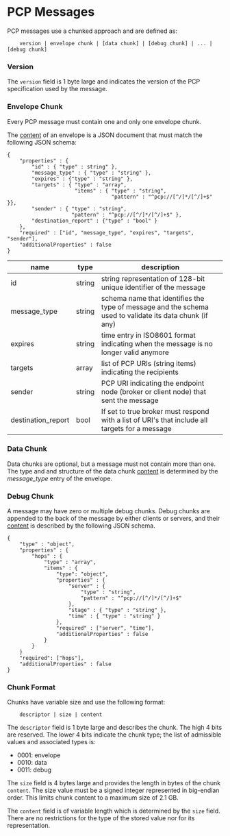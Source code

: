 PCP Messages
===

PCP messages use a chunked approach and are defined as:

```
    version | envelope chunk | [data chunk] | [debug chunk] | ... | [debug chunk]
```

### Version

The `version` field is 1 byte large and indicates the version of the PCP
specification used by the message.

### Envelope Chunk

Every PCP message must contain one and only one envelope chunk.

The [content](#chunk-format) of an envelope is a JSON document that must match the following
JSON schema:

```
{
    "properties" : {
        "id" : { "type" : string" },
        "message_type" : { "type" : "string" },
        "expires" : {"type" : "string" },
        "targets" : { "type" : "array",
                      "items" : { "type" : "string",
                                  "pattern" : "^pcp://[^/]*/[^/]+$" }},
        "sender" : { "type" : "string",
                     "pattern" : "^pcp://[^/]*/[^/]+$" },
        "destination_report" : {"type" : "bool" }
    },
    "required" : ["id", "message_type", "expires", "targets", "sender"],
    "additionalProperties" : false
}
```

| name | type | description
|------|------|------------
| id | string | string representation of 128-bit unique identifier of the message
| message_type | string | schema name that identifies the type of message and the schema used to validate its data chunk (if any)
| expires | string | time entry in ISO8601 format indicating when the message is no longer valid anymore
| targets | array | list of PCP URIs (string items) indicating the recipients
| sender | string | PCP URI indicating the endpoint node (broker or client node) that sent the message
| destination_report | bool | If set to true broker must respond with a list of URI's that include all targets for a message |

### Data Chunk

Data chunks are optional, but a message must not contain more than one. The type
and and structure of the data chunk [content](#chunk-format) is determined by the *message_type*
entry of the envelope.

### Debug Chunk

A message may have zero or multiple debug chunks. Debug chunks are appended to the
back of the message by either clients or servers, and their [content](#chunk-format)
is described by the following JSON schema.
 
```
{
    "type" : "object",
    "properties" : {
        "hops" : {
            "type" : "array",
            "items" : {
                "type": "object",
                "properties" : {
                    "server" : {
                        "type" : "string",
                        "pattern" : "^pcp://[^/]*/[^/]+$"
                    },
                    "stage" : { "type" : "string" },
                    "time" : { "type" : "string" }
                },
                "required" : ["server", "time"],
                "additionalProperties" : false
            }
        }
    }
    "required": ["hops"],
    "additionalProperties" : false
}
```

### Chunk Format

Chunks have variable size and use the following format:

```
    descriptor | size | content
```

The `descriptor` field is 1 byte large and describes the chunk.
The high 4 bits are reserved. The lower 4 bits indicate the chunk type; the list
of admissible values and associated types is:

 - 0001: envelope
 - 0010: data
 - 0011: debug

The `size` field is 4 bytes large and provides the length in bytes of the chunk
`content`. The size value must be a signed integer represented in big-endian
order. This limits chunk content to a maximum size of 2.1 GB.

The `content` field is of variable length which is determined by the `size` field.
There are no restrictions for the type of the stored value nor for its representation.

[1]: delivery.md
